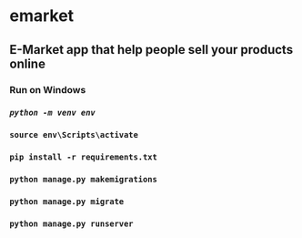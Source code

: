 # emarket

## E-Market app that help people sell your products online

### Run on Windows
### ***``python -m venv env``***
### ```source env\Scripts\activate```
### ```pip install -r requirements.txt```
### ```python manage.py makemigrations```
### ```python manage.py migrate```
### ```python manage.py runserver```